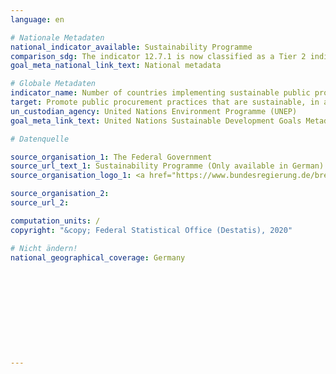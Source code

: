```yaml
---
language: en

# Nationale Metadaten
national_indicator_available: Sustainability Programme
comparison_sdg: The indicator 12.7.1 is now classified as a Tier 2 indicator, no international metadata description available yet (status 03 2020)
goal_meta_national_link_text: National metadata

# Globale Metadaten
indicator_name: Number of countries implementing sustainable public procurement policies and action plans
target: Promote public procurement practices that are sustainable, in accordance with national policies and priorities
un_custodian_agency: United Nations Environment Programme (UNEP)
goal_meta_link_text: United Nations Sustainable Development Goals Metadata

# Datenquelle

source_organisation_1: The Federal Government
source_url_text_1: Sustainability Programme (Only available in German)
source_organisation_logo_1: <a href="https://www.bundesregierung.de/breg-de"><img src="https://g205sdgs.github.io/sdg-indicators/public/LogosEn/bundesregierung.png" alt="Logo Federal Government" /></a>

source_organisation_2:
source_url_2:

computation_units: /
copyright: "&copy; Federal Statistical Office (Destatis), 2020"

# Nicht ändern!
national_geographical_coverage: Germany











---
```

